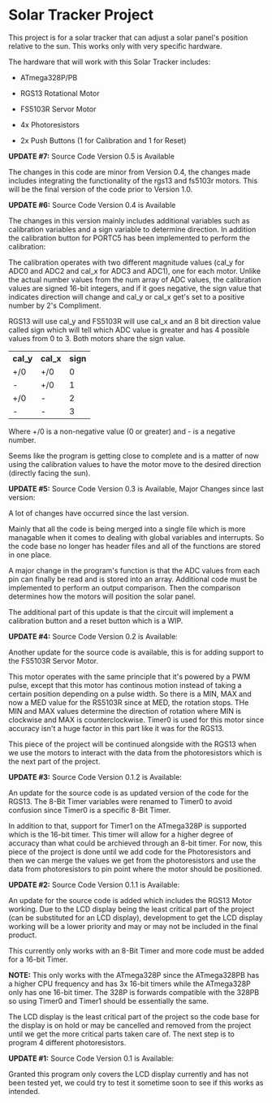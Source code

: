 # Solar Tracker Project
This project is for a solar tracker that can adjust a solar panel's position relative to the sun. This works only with very specific hardware.

The hardware that will work with this Solar Tracker includes:

- ATmega328P/PB

- RGS13 Rotational Motor

- FS5103R Servor Motor

- 4x Photoresistors

- 2x Push Buttons (1 for Calibration and 1 for Reset)

<b>UPDATE #7:</b> Source Code Version 0.5 is Available

The changes in this code are minor from Version 0.4, the changes made includes integrating the functionality of the rgs13 and fs5103r motors. This will be the final version of the code prior to Version 1.0.

<b>UPDATE #6:</b> Source Code Version 0.4 is Available

The changes in this version mainly includes additional variables such as calibration variables and a sign variable to determine direction. In addition the calibration button for PORTC5 has been implemented to perform the calibration:

The calibration operates with two different magnitude values (cal_y for ADC0 and ADC2 and cal_x for ADC3 and ADC1), one for each motor. Unlike the actual number values from the num array of ADC values, the calibration values are signed 16-bit integers, and if it goes negative, the sign value that indicates direction will change and cal_y or cal_x get's set to a positive number by 2's Compliment.

RGS13 will use cal_y and FS5103R will use cal_x and an 8 bit direction value called sign which will tell which ADC value is greater and has 4 possible values from 0 to 3. Both motors share the sign value.

<table>
  <tr>
    <th>cal_y</th>
    <th>cal_x</th>
    <th>sign</th>
  </tr>
  <tr>
    <td>+/0</td>
    <td>+/0</td>
    <td>0</td>
  </tr>
  <tr>
    <td>-</td>
    <td>+/0</td>
    <td>1</td>
  </tr>
  <tr>
    <td>+/0</td>
    <td>-</td>
    <td>2</td>
  </tr>
  <tr>
    <td>-</td>
    <td>-</td>
    <td>3</td>
  </tr>
</table>

Where +/0 is a non-negative value (0 or greater) and - is a negative number.

Seems like the program is getting close to complete and is a matter of now using the calibration values to have the motor move to the desired direction (directly facing the sun).

<b>UPDATE #5:</b> Source Code Version 0.3 is Available, Major Changes since last version:

A lot of changes have occurred since the last version.

Mainly that all the code is being merged into a single file which is more managable when it comes to dealing with global variables and interrupts. So the code base no longer has header files and all of the functions are stored in one place.

A major change in the program's function is that the ADC values from each pin can finally be read and is stored into an array. Additional code must be implemented to perform an output comparison. Then the comparison determines how the motors will position the solar panel.

The additional part of this update is that the circuit will implement a calibration button and a reset button which is a WIP.

<b>UPDATE #4:</b> Source Code Version 0.2 is Available:

Another update for the source code is available, this is for adding support to the FS5103R Servor Motor.

This motor operates with the same principle that it's powered by a PWM pulse, except that this motor has continous motion instead of taking a certain position depending on a pulse width. So there is a MIN, MAX and now a MED value for the RS5103R since at MED, the rotation stops. THe MIN and MAX values determine the direction of rotation where MIN is clockwise and MAX is counterclockwise. Timer0 is used for this motor since accuracy isn't a huge factor in this part like it was for the RGS13.

This piece of the project will be continued alongside with the RGS13 when we use the motors to interact with the data from the photoresistors which is the next part of the project.

<b>UPDATE #3:</b> Source Code Version 0.1.2 is Available:

An update for the source code is as updated version of the code for the RGS13. The 8-Bit Timer variables were renamed to Timer0 to avoid confusion since Timer0 is a specific 8-Bit Timer.

In addition to that, support for Timer1 on the ATmega328P is supported which is the 16-bit timer. This timer will allow for a higher degree of accuracy than what could be archieved through an 8-bit timer. For now, this piece of the project is done until we add code for the Photoresistors and then we can merge the values we get from the photoresistors and use the data from photoresistors to pin point where the motor should be positioned.

<b>UPDATE #2:</b> Source Code Version 0.1.1 is Available:

An update for the source code is added which includes the RGS13 Motor working. Due to the LCD display being the least critical part of the project (can be substituted for an LCD display), development to get the LCD display working will be a lower priority and may or may not be included in the final product.

This currently only works with an 8-Bit Timer and more code must be added for a 16-bit Timer.

<b>NOTE:</b> This only works with the ATmega328P since the ATmega328PB has a higher CPU frequency and has 3x 16-bit timers while the ATmega328P only has one 16-bit timer. The 328P is forwards compatible with the 328PB so using Timer0 and Timer1 should be essentially the same.

The LCD display is the least critical part of the project so the code base for the display is on hold or may be cancelled and removed from the project until we get the more critical parts taken care of. The next step is to program 4 different photoresistors.

<b>UPDATE #1:</b> Source Code Version 0.1 is Available:

Granted this program only covers the LCD display currently and has not been tested yet, we could try to test it sometime soon to see if this works as intended.
